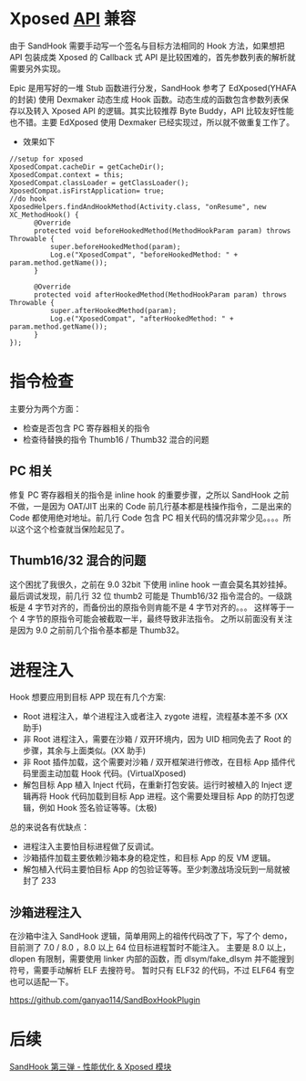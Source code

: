 # Xposed [API](https://so.csdn.net/so/search?q=API&spm=1001.2101.3001.7020) 兼容



由于 SandHook 需要手动写一个签名与目标方法相同的 Hook 方法，如果想把 API 包装成类 Xposed 的 Callback 式 API 是比较困难的，首先参数列表的解析就需要另外实现。



Epic 是用写好的一堆 Stub 函数进行分发，SandHook 参考了 EdXposed(YHAFA 的封装) 使用 Dexmaker 动态生成 Hook 函数。动态生成的函数包含参数列表保存以及转入 Xposed API 的逻辑。其实比较推荐 Byte Buddy，API 比较友好性能也不错。主要 EdXposed 使用 Dexmaker 已经实现过，所以就不做重复工作了。



- 效果如下



```
//setup for xposed
XposedCompat.cacheDir = getCacheDir();
XposedCompat.context = this;
XposedCompat.classLoader = getClassLoader();
XposedCompat.isFirstApplication= true;  
//do hook
XposedHelpers.findAndHookMethod(Activity.class, "onResume", new XC_MethodHook() {
      @Override
      protected void beforeHookedMethod(MethodHookParam param) throws Throwable {
          super.beforeHookedMethod(param);
          Log.e("XposedCompat", "beforeHookedMethod: " + param.method.getName());
      }

      @Override
      protected void afterHookedMethod(MethodHookParam param) throws Throwable {
          super.afterHookedMethod(param);
          Log.e("XposedCompat", "afterHookedMethod: " + param.method.getName());
      }
});
```



# 指令检查



主要分为两个方面：



- 检查是否包含 PC 寄存器相关的指令
- 检查待替换的指令 Thumb16 / Thumb32 混合的问题



## PC 相关



修复 PC 寄存器相关的指令是 inline hook 的重要步骤，之所以 SandHook 之前不做，一是因为 OAT/JIT 出来的 Code 前几行基本都是栈操作指令，二是出来的 Code 都使用绝对地址。前几行 Code 包含 PC 相关代码的情况非常少见。。。。所以这个这个检查就当保险起见了。



## Thumb16/32 混合的问题



这个困扰了我很久，之前在 9.0 32bit 下使用 inline hook 一直会莫名其妙挂掉。最后调试发现，前几行 32 位 thumb2 可能是 Thumb16/32 指令混合的。一级跳板是 4 字节对齐的，而备份出的原指令则肯能不是 4 字节对齐的。。。
这样等于一个 4 字节的原指令可能会被截取一半，最终导致非法指令。
之所以前面没有关注是因为 9.0 之前前几个指令基本都是 Thumb32。



# 进程注入



Hook 想要应用到目标 APP 现在有几个方案:



- Root 进程注入，单个进程注入或者注入 zygote 进程，流程基本差不多 (XX 助手)
- 非 Root 进程注入，需要在沙箱 / 双开环境内，因为 UID 相同免去了 Root 的步骤，其余与上面类似。(XX 助手)
- 非 Root 插件加载，这个需要对沙箱 / 双开框架进行修改，在目标 App 插件代码里面主动加载 Hook 代码。(VirtualXposed)
- 解包目标 App 植入 Inject 代码，在重新打包安装。运行时被植入的 Inject 逻辑再将 Hook 代码加载到目标 App 进程。这个需要处理目标 App 的防打包逻辑，例如 Hook 签名验证等等。(太极)



总的来说各有优缺点：



- 进程注入主要怕目标进程做了反调试。
- 沙箱插件加载主要依赖沙箱本身的稳定性，和目标 App 的反 VM 逻辑。
- 解包植入代码主要怕目标 App 的包验证等等。至少刺激战场没玩到一局就被封了 233



## 沙箱进程注入



在沙箱中注入 SandHook 逻辑，简单用网上的祖传代码改了下，写了个 demo，目前测了 7.0 / 8.0
，8.0 以上 64 位目标进程暂时不能注入。
主要是 8.0 以上，dlopen 有限制，需要使用 linker 内部的函数，而 dlsym/fake_dlsym 并不能搜到符号，需要手动解析 ELF 去搜符号。
暂时只有 ELF32 的代码，不过 ELF64 有空也可以适配一下。



https://github.com/ganyao114/SandBoxHookPlugin



# 后续



[SandHook 第三弹 - 性能优化 & Xposed 模块](https://blog.csdn.net/ganyao939543405/article/details/87885893)